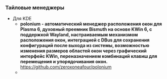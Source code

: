 
### Тайловые менеджеры
- Для KDE
  - **polonium - автоматический менеджер расположения окон для Plasma 6, духовный преемник Bismuth на основе KWin 6, с поддержкой Wayland, настраиваемым механизмом расположения окон, интеграцией с DBus для сохранения конфигураций после выхода из системы, возможностью изменения размеров областей окон через графический интерфейс KWin, переназначением комбинаций клавиш для перемещения и упорядочивания окон.** https://github.com/zeroxoneafour/polonium
  - 
  